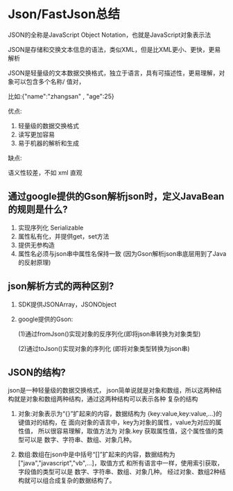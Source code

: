 # Json/FastJson总结

JSON的全称是JavaScript Object Notation，也就是JavaScript对象表示法 

JSON是存储和交换文本信息的语法，类似XML，但是比XML更小、更快，更易解析 

JSON是轻量级的文本数据交换格式，独立于语言，具有可描述性，更易理解，对象可以包含多个名称/ 值对，

比如:{"name":"zhangsan" , "age":25}

优点:

1. 轻量级的数据交换格式
2. 读写更加容易
3. 易于机器的解析和生成

缺点:

语义性较差，不如 xml 直观

## 通过google提供的Gson解析json时，定义JavaBean的规则是什么? 
1. 实现序列化 Serializable
2. 属性私有化，并提供get，set方法
3. 提供无参构造
4. 属性名必须与json串中属性名保持一致 (因为Gson解析json串底层用到了Java的反射原理)
## json解析方式的两种区别? 
1. SDK提供JSONArray，JSONObject
2. google提供的Gson:

    (1)通过fromJson()实现对象的反序列化(即将json串转换为对象类型)
    
    (2)通过toJson()实现对象的序列化 (即将对象类型转换为json串)

## JSON的结构?
json是一种轻量级的数据交换格式， json简单说就是对象和数组，所以这两种结构就是对象和数组两种结构，通过这两种结构可以表示各种 复杂的结构

1. 对象:对象表示为“{}”扩起来的内容，数据结构为 {key:value,key:value,...}的键值对的结构，在 面向对象的语言中，key为对象的属性，value为对应的属性值，
所以很容易理解，取值方法为 对象.key 获取属性值，这个属性值的类型可以是 数字、字符串、数组、对象几种。

2. 数组:数组在json中是中括号“[]”扩起来的内容，数据结构为 ["java","javascript","vb",...]，取值方式 和所有语言中一样，使用索引获取，
字段值的类型可以是 数字、字符串、数组、对象几种。 经过对象、数组2种结构就可以组合成复杂的数据结构了。





